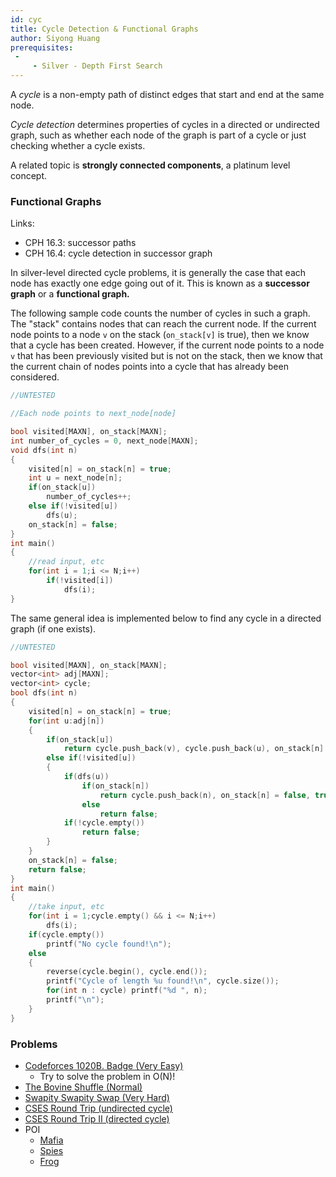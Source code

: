 ```yaml
---
id: cyc
title: Cycle Detection & Functional Graphs
author: Siyong Huang
prerequisites: 
 - 
     - Silver - Depth First Search
---
```


A *cycle* is a non-empty path of distinct edges that start and end at the same node.

<!-- END DESCRIPTION -->

*Cycle detection* determines properties of cycles in a directed or undirected graph, such as whether each node of the graph is part of a cycle or just checking whether a cycle exists. 

A related topic is **strongly connected components**, a platinum level concept.

### Functional Graphs

Links:

 - CPH 16.3: successor paths
 - CPH 16.4: cycle detection in successor graph

In silver-level directed cycle problems, it is generally the case that each node has exactly one edge going out of it. This is known as a **successor graph** or a **functional graph.**

The following sample code counts the number of cycles in such a graph. The "stack" contains nodes that can reach the current node. If the current node points to a node `v` on the stack (`on_stack[v]` is true), then we know that a cycle has been created. However, if the current node points to a node `v` that has been previously visited but is not on the stack, then we know that the current chain of nodes points into a cycle that has already been considered.

```cpp
//UNTESTED

//Each node points to next_node[node]

bool visited[MAXN], on_stack[MAXN];
int number_of_cycles = 0, next_node[MAXN];
void dfs(int n)
{
	visited[n] = on_stack[n] = true;
	int u = next_node[n];
	if(on_stack[u])
		number_of_cycles++;
	else if(!visited[u])
		dfs(u);
	on_stack[n] = false;
}
int main()
{
	//read input, etc
	for(int i = 1;i <= N;i++)
		if(!visited[i])
			dfs(i);
}
```

The same general idea is implemented below to find any cycle in a directed graph (if one exists).

```cpp
//UNTESTED

bool visited[MAXN], on_stack[MAXN];
vector<int> adj[MAXN];
vector<int> cycle;
bool dfs(int n)
{
	visited[n] = on_stack[n] = true;
	for(int u:adj[n])
	{
		if(on_stack[u])
			return cycle.push_back(v), cycle.push_back(u), on_stack[n] = on_stack[u] = false, true;
		else if(!visited[u])
		{
			if(dfs(u))
				if(on_stack[n])
					return cycle.push_back(n), on_stack[n] = false, true;
				else
					return false;
			if(!cycle.empty())
				return false;
		}
	}
	on_stack[n] = false;
	return false;
}
int main()
{
	//take input, etc
	for(int i = 1;cycle.empty() && i <= N;i++)
		dfs(i);
	if(cycle.empty())
		printf("No cycle found!\n");
	else
	{
		reverse(cycle.begin(), cycle.end());
		printf("Cycle of length %u found!\n", cycle.size());
		for(int n : cycle) printf("%d ", n);
		printf("\n");
	}
}
```

### Problems

 - [Codeforces 1020B. Badge (Very Easy)](https://codeforces.com/contest/1020/problem/B)
   - Try to solve the problem in O(N)!
 - [The Bovine Shuffle (Normal)](http://usaco.org/index.php?page=viewproblem2&cpid=764)
 - [Swapity Swapity Swap (Very Hard)](http://www.usaco.org/index.php?page=viewproblem2&cpid=1014)
 - [CSES Round Trip (undirected cycle)](https://cses.fi/problemset/task/1669)
 - [CSES Round Trip II (directed cycle)](https://cses.fi/problemset/task/1678)
 - POI
   - [Mafia](https://szkopul.edu.pl/problemset/problem/w3YAoAT3ej27YeiaNWjK57_G/site/?key=statement)
   - [Spies](https://szkopul.edu.pl/problemset/problem/r6tMTfvQFPAEfQioYMCQndQe/site/?key=statement)
   - [Frog](https://szkopul.edu.pl/problemset/problem/qDH9CkBHZKHY4vbKRBlXPrA7/site/?key=statement)

